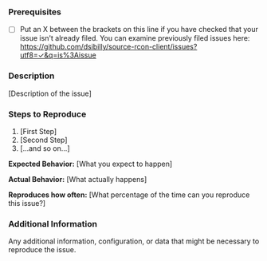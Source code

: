 <!--

Have you read source-rcon-client's Code of Conduct? By filing an issue, you are expected to comply with it, including treating everyone with respect: https://github.com/dsibilly/source-rcon-client/blob/master/CODE_OF_CONDUCT.md

-->

### Prerequisites

- [ ] Put an X between the brackets on this line if you have checked that your issue isn't already filed. You can examine previously filed issues here: https://github.com/dsibilly/source-rcon-client/issues?utf8=✓&q=is%3Aissue

### Description

[Description of the issue]

### Steps to Reproduce

1. [First Step]
2. [Second Step]
3. [...and so on...]

**Expected Behavior:** [What you expect to happen]

**Actual Behavior:** [What actually happens]

**Reproduces how often:** [What percentage of the time can you reproduce this issue?]

### Additional Information

Any additional information, configuration, or data that might be necessary to reproduce the issue.
